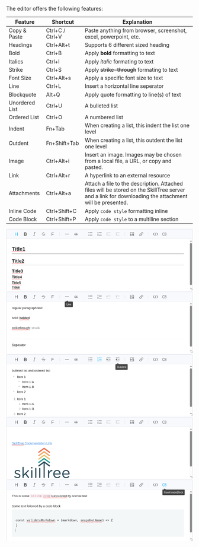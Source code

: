 The editor offers the following features:

| Feature        | Shortcut        | Explanation                                                                                                                                                         |
|----------------|-----------------|---------------------------------------------------------------------------------------------------------------------------------------------------------------------|
| Copy & Paste   | Ctrl+C / Ctrl+V | Paste anything from browser, screenshot, excel, powerpoint, etc.                                                                                                    |
| Headings       | Ctrl+Alt+t      | Supports 6 different sized heading                                                                                                                                  |
| Bold           | Ctrl+B          | Apply **bold** formatting to text                                                                                                                                   |
| Italics        | Ctrl+I          | Apply *italic* formating to text                                                                                                                                    |
| Strike         | Ctrl+S          | Apply ~~strike-through~~ formating to text                                                                                                                          |
| Font Size      | Ctrl+Alt+s      | Apply a specific font size to text                                                                                                                                  |
| Line           | Ctrl+L          | Insert a horizontal line seperator                                                                                                                                  |
| Blockquote     | Alt+Q           | Apply quote formatting to line(s) of text                                                                                                                           |
| Unordered List | Ctrl+U          | A bulleted list                                                                                                                                                     |
| Ordered List   | Ctrl+O          | A numbered list                                                                                                                                                     |  
| Indent         | Fn+Tab          | When creating a list, this indent the list one level                                                                                                                |
| Outdent        | Fn+Shift+Tab    | When creating a list, this outdent the list one level                                                                                                               |
| Image          | Ctrl+Alt+i      | Insert an image.  Images may be chosen from a local file, a URL, or copy and pasted.                                                                                |
| Link           | Ctrl+Alt+r      | A hyperlink to an external resource                                                                                                                                 |
| Attachments    | Ctrl+Alt+a      | Attach a file to the description.  Attached files will be stored on the SkillTree server and a link for downloading the attachment will be presented.               |
| Inline Code    | Ctrl+Shift+C    | Apply `code style` formatting inline                                                                                                                                |
| Code Block     | Ctrl+Shift+P    | Apply `code style` to a multiline section                                                                                                                           |


![Description Editor Image 1](../../../screenshots/admin/rich-text-editor-1.png)
![Description Editor Image 2](../../../screenshots/admin/rich-text-editor-2.png)
![Description Editor Image 3](../../../screenshots/admin/rich-text-editor-3.png)
![Description Editor Image 4](../../../screenshots/admin/rich-text-editor-4.png)
![Description Editor Image 5](../../../screenshots/admin/rich-text-editor-5.png)
